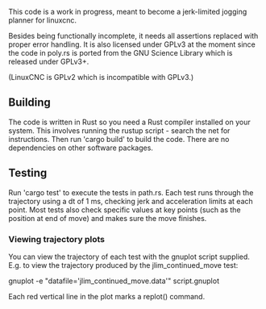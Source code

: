 This code is a work in progress, meant to become a jerk-limited jogging planner for linuxcnc.

Besides being functionally incomplete, it needs all assertions replaced with proper error handling. It is also licensed under GPLv3 at the moment since the code in poly.rs is ported from the GNU Science Library which is released under GPLv3+.

(LinuxCNC is GPLv2 which is incompatible with GPLv3.)

## Building

The code is written in Rust so you need a Rust compiler installed on your system. This involves running the rustup script - search the net for instructions. Then run 'cargo build' to build the code. There are no dependencies on other software packages.

## Testing

Run 'cargo test' to execute the tests in path.rs. Each test runs through the trajectory using a dt of 1 ms, checking jerk and acceleration limits at each point. Most tests also check specific values at key points (such as the position at end of move) and makes sure the move finishes.

### Viewing trajectory plots

You can view the trajectory of each test with the gnuplot script supplied. E.g. to view the trajectory produced by the jlim_continued_move test:

gnuplot -e "datafile='jlim_continued_move.data'" script.gnuplot

Each red vertical line in the plot marks a replot() command.
